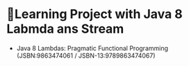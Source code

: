 # :book:Learning Project with Java 8 Labmda ans Stream
- Java 8 Lambdas: Pragmatic Functional Programming (JSBN:9863474061 / JSBN-13:9789863474067)
